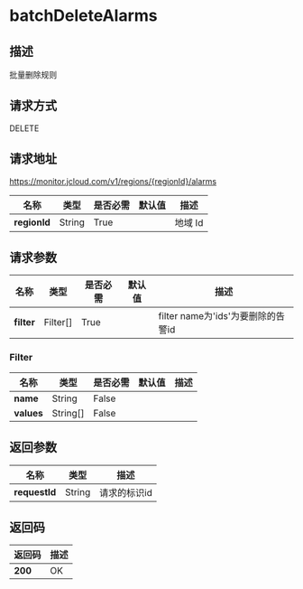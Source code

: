 # batchDeleteAlarms


## 描述
批量删除规则

## 请求方式
DELETE

## 请求地址
https://monitor.jcloud.com/v1/regions/{regionId}/alarms

|名称|类型|是否必需|默认值|描述|
|---|---|---|---|---|
|**regionId**|String|True| |地域 Id|

## 请求参数
|名称|类型|是否必需|默认值|描述|
|---|---|---|---|---|
|**filter**|Filter[]|True| |filter name为'ids'为要删除的告警id|

### Filter
|名称|类型|是否必需|默认值|描述|
|---|---|---|---|---|
|**name**|String|False| | |
|**values**|String[]|False| | |

## 返回参数
|名称|类型|描述|
|---|---|---|
|**requestId**|String|请求的标识id|


## 返回码
|返回码|描述|
|---|---|
|**200**|OK|
